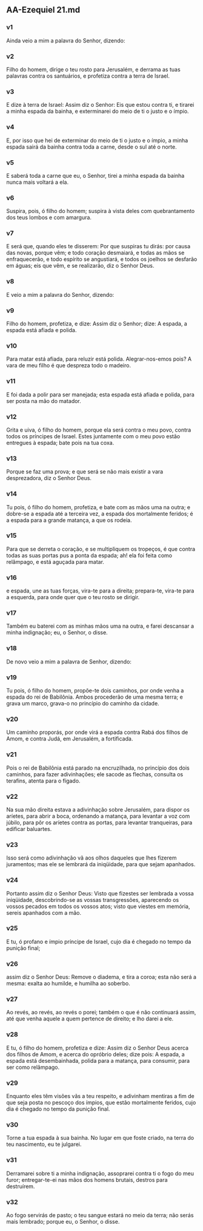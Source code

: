 ## AA-Ezequiel 21.md
### v1
 Ainda veio a mim a palavra do Senhor, dizendo:
### v2
 Filho do homem, dirige o teu rosto para Jerusalém, e derrama as tuas palavras contra os santuários, e profetiza contra a terra de Israel.
### v3
 E dize à terra de Israel: Assim diz o Senhor: Eis que estou contra ti, e tirarei a minha espada da bainha, e exterminarei do meio de ti o justo e o ímpio.
### v4
 E, por isso que hei de exterminar do meio de ti o justo e o ímpio, a minha espada sairá da bainha contra toda a carne, desde o sul até o norte.
### v5
 E saberá toda a carne que eu, o Senhor, tirei a minha espada da bainha nunca mais voltará a ela.
### v6
 Suspira, pois, ó filho do homem; suspira à vista deles com quebrantamento dos teus lombos e com amargura.
### v7
 E será que, quando eles te disserem: Por que suspiras tu dirás: por causa das novas, porque vêm; e todo coração desmaiará, e todas as mãos se enfraquecerão, e todo espírito se angustiará, e todos os joelhos se desfarão em águas; eis que vêm, e se realizarão, diz o Senhor Deus.
### v8
 E veio a mim a palavra do Senhor, dizendo:
### v9
 Filho do homem, profetiza, e dize: Assim diz o Senhor; dize: A espada, a espada está afiada e polida.
### v10
 Para matar está afiada, para reluzir está polida. Alegrar-nos-emos pois? A vara de meu filho é que despreza todo o madeiro.
### v11
 E foi dada a polir para ser manejada; esta espada está afiada e polida, para ser posta na mão do matador.
### v12
 Grita e uiva, ó filho do homem, porque ela será contra o meu povo, contra todos os príncipes de Israel. Estes juntamente com o meu povo estão entregues à espada; bate pois na tua coxa.
### v13
 Porque se faz uma prova; e que será se não mais existir a vara desprezadora, diz o Senhor Deus.
### v14
 Tu pois, ó filho do homem, profetiza, e bate com as mãos uma na outra; e dobre-se a espada até a terceira vez, a espada dos mortalmente feridos; é a espada para a grande matança, a que os rodeia.
### v15
 Para que se derreta o coração, e se multipliquem os tropeços, é que contra todas as suas portas pus a ponta da espada; ah! ela foi feita como relâmpago, e está aguçada para matar.
### v16
 e espada, une as tuas forças, vira-te para a direita; prepara-te, vira-te para a esquerda, para onde quer que o teu rosto se dirigir.
### v17
 Também eu baterei com as minhas mãos uma na outra, e farei descansar a minha indignação; eu, o Senhor, o disse.
### v18
 De novo veio a mim a palavra de Senhor, dizendo:
### v19
 Tu pois, ó filho do homem, propõe-te dois caminhos, por onde venha a espada do rei de Babilônia. Ambos procederão de uma mesma terra; e grava um marco, grava-o no princípio do caminho da cidade.
### v20
 Um caminho proporás, por onde virá a espada contra Rabá dos filhos de Amom, e contra Judá, em Jerusalém, a fortificada.
### v21
 Pois o rei de Babilônia está parado na encruzilhada, no princípio dos dois caminhos, para fazer adivinhações; ele sacode as flechas, consulta os terafins, atenta para o fígado.
### v22
 Na sua mão direita estava a adivinhação sobre Jerusalém, para dispor os aríetes, para abrir a boca, ordenando a matança, para levantar a voz com júbilo, para pôr os aríetes contra as portas, para levantar tranqueiras, para edificar baluartes.
### v23
 Isso será como adivinhação vã aos olhos daqueles que lhes fizerem juramentos; mas ele se lembrará da iniqüidade, para que sejam apanhados.
### v24
 Portanto assim diz o Senhor Deus: Visto que fizestes ser lembrada a vossa iniqüidade, descobrindo-se as vossas transgressões, aparecendo os vossos pecados em todos os vossos atos; visto que viestes em memória, sereis apanhados com a mão.
### v25
 E tu, ó profano e ímpio príncipe de Israel, cujo dia é chegado no tempo da punição final;
### v26
 assim diz o Senhor Deus: Remove o diadema, e tira a coroa; esta não será a mesma: exalta ao humilde, e humilha ao soberbo.
### v27
 Ao revés, ao revés, ao revés o porei; também o que é não continuará assim, até que venha aquele a quem pertence de direito; e lho darei a ele.
### v28
 E tu, ó filho do homem, profetiza e dize: Assim diz o Senhor Deus acerca dos filhos de Amom, e acerca do opróbrio deles; dize pois: A espada, a espada está desembainhada, polida para a matança, para consumir, para ser como relâmpago.
### v29
 Enquanto eles têm visões vãs a teu respeito, e adivinham mentiras a fim de que seja posta no pescoço dos ímpios, que estão mortalmente feridos, cujo dia é chegado no tempo da punição final.
### v30
 Torne a tua espada à sua bainha. No lugar em que foste criado, na terra do teu nascimento, eu te julgarei.
### v31
 Derramarei sobre ti a minha indignação, assoprarei contra ti o fogo do meu furor; entregar-te-ei nas mãos dos homens brutais, destros para destruírem.
### v32
 Ao fogo servirás de pasto; o teu sangue estará no meio da terra; não serás mais lembrado; porque eu, o Senhor, o disse.
